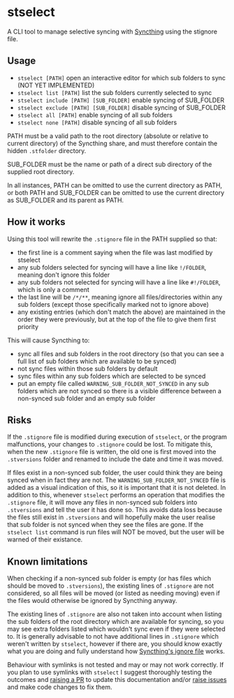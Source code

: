 # stselect
A CLI tool to manage selective syncing with [Syncthing](https://syncthing.net/) using the stignore file.

## Usage
- `stselect [PATH]` open an interactive editor for which sub folders to sync (NOT YET IMPLEMENTED)
- `stselect list [PATH]` list the sub folders currently selected to sync
- `stselect include [PATH] [SUB_FOLDER]` enable syncing of SUB_FOLDER
- `stselect exclude [PATH] [SUB_FOLDER]` disable syncing of SUB_FOLDER
- `stselect all [PATH]` enable syncing of all sub folders
- `stselect none [PATH]` disable syncing of all sub folders

PATH must be a valid path to the root directory (absolute or relative to current directory) of the Syncthing share, and must therefore contain the hidden `.stfolder` directory.

SUB_FOLDER must be the name or path of a direct sub directory of the supplied root directory.

In all instances, PATH can be omitted to use the current directory as PATH, or both PATH and SUB_FOLDER can be omitted to use the current directory as SUB_FOLDER and its parent as PATH.

## How it works

Using this tool will rewrite the `.stignore` file in the PATH supplied so that:
- the first line is a comment saying when the file was last modified by stselect
- any sub folders selected for syncing will have a line like `!/FOLDER`, meaning don't ignore this folder
- any sub folders not selected for syncing will have a line like `#!/FOLDER`, which is only a comment
- the last line will be `/*/**`, meaning ignore all files/directories within any sub folders (except those specifically marked not to ignore above)
- any existing entries (which don't match the above) are maintained in the order they were previously, but at the top of the file to give them first priority

This will cause Syncthing to:
- sync all files and sub folders in the root directory (so that you can see a full list of sub folders which are available to be synced)
- not sync files within those sub folders by default
- sync files within any sub folders which are selected to be synced
- put an empty file called `WARNING_SUB_FOLDER_NOT_SYNCED` in any sub folders which are not synced so there is a visible difference between a non-synced sub folder and an empty sub folder

## Risks
If the `.stignore` file is modified during execution of `stselect`, or the program malfunctions, your changes to `.stignore` could be lost. To mitigate this, when the new `.stignore` file is written, the old one is first moved into the `.stversions` folder and renamed to include the date and time it was moved.

If files exist in a non-synced sub folder, the user could think they are being synced when in fact they are not. The `WARNING_SUB_FOLDER_NOT_SYNCED` file is added as a visual indication of this, so it is important that it is not deleted. In addition to this, whenever `stselect` performs an operation that modifies the `.stignore` file, it will move any files in non-synced sub folders into `.stversions` and tell the user it has done so. This avoids data loss because the files still exist in `.stversions` and will hopefully make the user realise that sub folder is not synced when they see the files are gone. If the `stselect list` command is run files will NOT be moved, but the user will be warned of their existance.

## Known limitations
When checking if a non-synced sub folder is empty (or has files which should be moved to `.stversions`), the existing lines of `.stignore` are not considered, so all files will be moved (or listed as needing moving) even if the files would otherwise be ignored by Syncthing anyway.

The existing lines of `.stignore` are also not taken into account when listing the sub folders of the root directory which are available for syncing, so you may see extra folders listed which wouldn't sync even if they were selected to. It is generally advisable to not have additional lines in `.stignore` which weren't written by `stselect`, however if there are, you should know exactly what you are doing and fully understand how [Syncthing's ignore file](https://docs.syncthing.net/users/ignoring.html) works.

Behaviour with symlinks is not tested and may or may not work correctly. If you plan to use symlinks with `stselect` I suggest thoroughly testing the outcomes and [raising a PR](https://github.com/davidlang42/stselect/pulls) to update this documentation and/or [raise issues](https://github.com/davidlang42/stselect/issues) and make code changes to fix them.
